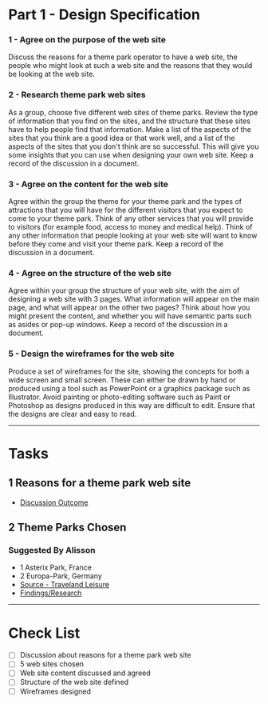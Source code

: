 # Part 1 - Design Specification

### 1 - Agree on the purpose of the web site

Discuss the reasons for a theme park operator to have a web site, the people who might look at such a web site and the reasons that they would be looking at the web site.

### 2 - Research theme park web sites

As a group, choose five different web sites of theme parks. Review the type of information that you find on the sites, and the structure that these sites have to help people find that information. Make a list of the aspects of the sites that you think are a good idea or that work well, and a list of the aspects of the sites that you don't think are so successful. This will give you some insights that you can use when designing your own web site. Keep a record of the discussion in a document.

### 3 - Agree on the content for the web site

Agree within the group the theme for your theme park and the types of attractions that you will have for the different visitors that you expect to come to your theme park. Think of any other services that you will provide to visitors (for example food, access to money and medical help). Think of any other information that people looking at your web site will want to know before they come and visit your theme park. Keep a record of the discussion in a document.

### 4 - Agree on the structure of the web site

Agree within your group the structure of your web site, with the aim of designing a web site with 3 pages. What information will appear on the main page, and what will appear on the other two pages? Think about how you might present the content, and whether you will have semantic parts such as asides or pop-up windows. Keep a record of the discussion in a document.

### 5 - Design the wireframes for the web site

Produce a set of wireframes for the site, showing the concepts for both a wide screen and small screen. These can either be drawn by hand or produced using a tool such as PowerPoint or a graphics package such as Illustrator. Avoid painting or photo-editing software such as Paint or Photoshop as designs produced in this way are difficult to edit. Ensure that the designs are clear and easy to read.

---

# Tasks
## 1 Reasons for a theme park web site
- [Discussion Outcome](group.md#discussion)

## 2 Theme Parks Chosen
### Suggested By Alisson
- 1 Asterix Park, France
- 2 Europa-Park, Germany
- [Source - Traveland Leisure](https://www.travelandleisure.com/attractions/amusement-parks/best-amusement-parks-in-the-world)
- [Findings/Research](alisson.md)


---

# Check List
- [ ] Discussion about reasons for a theme park web site
- [ ] 5 web sites chosen
- [ ] Web site content discussed and agreed
- [ ] Structure of the web site defined
- [ ] Wireframes designed
